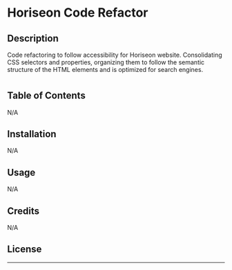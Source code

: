 # Horiseon Code Refactor

## Description

Code refactoring to follow accessibility for Horiseon website.
Consolidating CSS selectors and properties, organizing them to follow the semantic structure of the HTML elements and is optimized for search engines.

# <Horiseon Code Refactor>

## Table of Contents

N/A

## Installation

N/A

## Usage

N/A

## Credits

N/A

## License

---